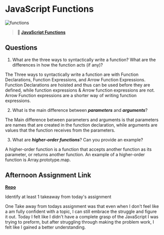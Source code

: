 # JavaScript Functions

![functions](https://bcw.blob.core.windows.net/public/img/function-anatomy.jpg)

> **📖 [JavaScript Functions](https://codeworksacademy.com/fs-student-guide/resources/wk2/02-Functions)**

## Questions

1. What are the three ways to syntactically write a function? What are the differences in how the function acts (if any)?

The Three ways to syntactically write a function are with Function Declarations, Function Expressions, and Arrow Function Expressions. Function Declarations are hoisted and thus can be used before they are defined, while function expressions & Arrow function expressions are not. Arrow Function expressions are a shorter way of writing function expressions.

2. What is the main difference between ***parameters*** and ***arguments***?

The Main difference between parameters and arguments is that parameters are names that are created in the function declaration, while arguments are values that the function receives from the parameters. 

3. What are ***higher-order functions***? Can you provide an example?

A higher-order function is a function that accepts another function as its parameter, or returns another function. An example of a higher-order function is Array.prototype.map.

## Afternoon Assignment Link

**[Repo](https://github.com/PeytonCurr/warehouse-manager.git)**

Identify at least 1 takeaway from today's assignment

One Take away from todays assignment was that even when I don't feel like a am fully confident with a topic, I can still embrace the struggle and figure it out. Today I felt like I didn't have a complete grasp of the JavaScript I was trying to preform, but after struggling through making the problem work, I felt like I gained a better understanding.